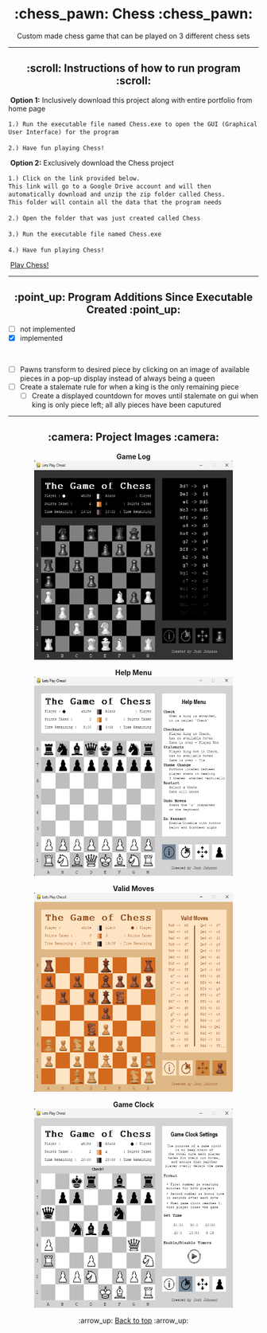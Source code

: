<h1 align='center'>:chess_pawn: Chess :chess_pawn:</h1>
<p align='center'>
    Custom made chess game that can be played on 3 different chess sets
</p>

---
<!-- instruction section -->
<h2 align='center'>:scroll: Instructions of how to run program :scroll:</h2>
    
&nbsp;**Option 1:** Inclusively download this project along with entire portfolio from home page

    1.) Run the executable file named Chess.exe to open the GUI (Graphical User Interface) for the program

    2.) Have fun playing Chess!

&nbsp;**Option 2:** Exclusively download the Chess project

    1.) Click on the link provided below. 
    This link will go to a Google Drive account and will then automatically download and unzip the zip folder called Chess. 
    This folder will contain all the data that the program needs

    2.) Open the folder that was just created called Chess

    3.) Run the executable file named Chess.exe

    4.) Have fun playing Chess!
&nbsp;<a href="https://drive.google.com/file/d/1GEfjbaUWaAk0ZjE2bBpca2Z0QWyn6WnW/view?usp=drive_web">Play Chess!</a>

---
<h2 align='center'>:point_up: Program Additions Since Executable Created :point_up:</h2>

- [ ] not implemented 
- [x] implemented

<br>

- [ ] Pawns transform to desired piece by clicking on an image of available pieces in a pop-up display instead of always being a queen
- [ ] Create a stalemate rule for when a king is the only remaining piece
    - [ ] Create a displayed countdown for moves until stalemate on gui when king is only piece left; all ally pieces have been caputured
---
<h2 align='center'>:camera: Project Images :camera:</h2>
<div align='center'>

**Game Log**<br>
<img width="400" height="400" alt="Game Log" src="Project_Images/Game_Log.png">

**Help Menu**<br>
<img width="400" height="400" alt="Help Menu" src="Project_Images/Help_Menu.png">

**Valid Moves**<br>
<img width="400" height="400" alt="Valid Moves" src="Project_Images/Valid_Moves.png">

**Game Clock**<br>
<img width="400" height="400" alt="Game Clock" src="Project_Images/Game_Clock.png">
</div>

<!-- footer section -->
<div align='center'>
    <p>:arrow_up: <a href="#chess_pawn-Chess-chess_pawn">Back to top</a> :arrow_up:</p>
</div>
